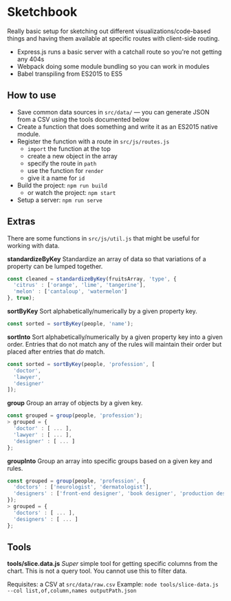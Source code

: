 # Sketchbook
Really basic setup for sketching out different visualizations/code-based things and having them available at specific routes with client-side routing.

- Express.js runs a basic server with a catchall route so you're not getting any 404s
- Webpack doing some module bundling so you can work in modules
- Babel transpiling from ES2015 to ES5


## How to use
- Save common data sources in `src/data/` — you can generate JSON from a CSV using the tools documented below
- Create a function that does something and write it as an ES2015 native module.
- Register the function with a route in `src/js/routes.js`
  - `import` the function at the top
  - create a new object in the array
  - specify the route in `path`
  - use the function for `render`
  - give it a name for `id`
- Build the project: `npm run build`
  - or watch the project: `npm start`
- Setup a server: `npm run serve`

## Extras
There are some functions in `src/js/util.js` that might be useful for working with data.

**standardizeByKey**
Standardize an array of data so that variations of a property can be lumped together.

```js
const cleaned = standardizeByKey(fruitsArray, 'type', {
  'citrus' : ['orange', 'lime', 'tangerine'],
  'melon' : ['cantaloup', 'watermelon']
}, true);
```

**sortByKey**
Sort alphabetically/numerically by a given property key.

```js
const sorted = sortByKey(people, 'name');
```

**sortInto**
Sort alphabetically/numerically by a given property key into a given order. Entries that do not match any of the rules will maintain their order but placed after entries that _do_ match.

```js
const sorted = sortByKey(people, 'profession', [
  'doctor',
  'lawyer',
  'designer'
]);
```

**group**
Group an array of objects by a given key.

```js
const grouped = group(people, 'profession');
> grouped = {
  'doctor' : [ ... ],
  'lawyer' : [ ... ],
  'designer' : [ ... ]
};
```

**groupInto**
Group an array into specific groups based on a given key and rules.

```js
const grouped = group(people, 'profession', {
  'doctors' : ['neurologist', 'dermatologist'],
  'designers' : ['front-end designer', 'book designer', 'production designer']
});
> grouped = {
  'doctors' : [ ... ],
  'designers' : [ ... ]
};
```

## Tools

**tools/slice.data.js**
_Super_ simple tool for getting specific columns from the chart. This is not a query tool. You cannot use this to filter data.

Requisites: a CSV at `src/data/raw.csv`
Example: `node tools/slice-data.js --col list,of,column,names outputPath.json`
